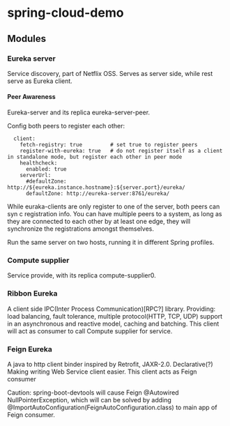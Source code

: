 # spring-cloud-demo
## Modules
### Eureka server
Service discovery, part of Netflix OSS.
Serves as server side, while rest serve as Eureka client. 

#### Peer Awareness
Eureka-server and its replica eureka-server-peer.

Config both peers to register each other:
```
  client:
    fetch-registry: true         # set true to register peers
    register-with-eureka: true   # do not register itself as a client in standalone mode, but register each other in peer mode
    healthcheck:
      enabled: true
    serverUrl:
      #defaultZone: http://${eureka.instance.hostname}:${server.port}/eureka/
      defaultZone: http://eureka-server:8761/eureka/
```
While euraka-clients are only register to one of the server, both peers can syn c registration info. You can have multiple peers to a system, as long as they are connected to each other by at least one edge, they will synchronize the registrations amongst themselves.

Run the same server on two hosts, running it in different Spring profiles.


### Compute supplier
Service provide, with its replica compute-supplier0.
 
### Ribbon Eureka
A client side IPC(Inter Process Communication)[RPC?] library. Providing: load balancing, fault tolerance, multiple protocol(HTTP, TCP, UDP) support in an asynchronous and reactive model, caching and batching.
This client will act as consumer to call Compute supplier for service.

### Feign Eureka
A java to http client binder inspired by Retrofit, JAXR-2.0.
Declarative(?) 
Making writing Web Service client easier.
This client acts as Feign consumer

Caution:
spring-boot-devtools will cause Feign @Autowired NullPointerException, which will can be solved by adding @ImportAutoConfiguration(FeignAutoConfiguration.class) to main app of Feign consumer.
